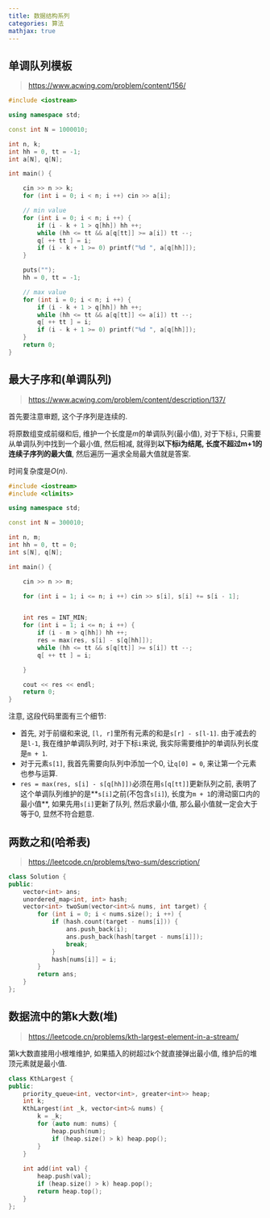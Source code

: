 ```yaml
---
title: 数据结构系列
categories: 算法
mathjax: true
---
```




## 单调队列模板

> https://www.acwing.com/problem/content/156/

```cpp
#include <iostream>

using namespace std;

const int N = 1000010;

int n, k;
int hh = 0, tt = -1;
int a[N], q[N];

int main() {

    cin >> n >> k;
    for (int i = 0; i < n; i ++) cin >> a[i];

    // min value
    for (int i = 0; i < n; i ++) {
        if (i - k + 1 > q[hh]) hh ++;
        while (hh <= tt && a[q[tt]] >= a[i]) tt --;
        q[ ++ tt ] = i;
        if (i - k + 1 >= 0) printf("%d ", a[q[hh]]);
    }

    puts("");
    hh = 0, tt = -1;

    // max value
    for (int i = 0; i < n; i ++) {
        if (i - k + 1 > q[hh]) hh ++;
        while (hh <= tt && a[q[tt]] <= a[i]) tt --;
        q[ ++ tt ] = i;
        if (i - k + 1 >= 0) printf("%d ", a[q[hh]]);
    }
    return 0;
}
```



## 最大子序和(单调队列)
> https://www.acwing.com/problem/content/description/137/

首先要注意审题, 这个子序列是连续的.

将原数组变成前缀和后, 维护一个长度是$m$的单调队列(最小值), 对于下标`i`, 只需要从单调队列中找到一个最小值, 然后相减, 就得到**以下标i为结尾, 长度不超过m+1的连续子序列的最大值**, 然后遍历一遍求全局最大值就是答案.

时间复杂度是$O(n)$.

```cpp
#include <iostream>
#include <climits>

using namespace std;

const int N = 300010;

int n, m;
int hh = 0, tt = 0;
int s[N], q[N];

int main() {

    cin >> n >> m;

    for (int i = 1; i <= n; i ++) cin >> s[i], s[i] += s[i - 1];


    int res = INT_MIN;
    for (int i = 1; i <= n; i ++) {
        if (i - m > q[hh]) hh ++;
        res = max(res, s[i] - s[q[hh]]);
        while (hh <= tt && s[q[tt]] >= s[i]) tt --;
        q[ ++ tt ] = i;

    }

    cout << res << endl;
    return 0;
}
```

注意, 这段代码里面有三个细节:

* 首先, 对于前缀和来说, `[l, r]`里所有元素的和是`s[r] - s[l-1]`. 由于减去的是`l-1`, 我在维护单调队列时, 对于下标`i`来说, 我实际需要维护的单调队列长度是`m + 1`.
* 对于元素`s[1]`, 我首先需要向队列中添加一个0, 让`q[0] = 0`, 来让第一个元素也参与运算.
* `res = max(res, s[i] - s[q[hh]])`必须在用`s[q[tt]]`更新队列之前, 表明了这个单调队列维护的是**`s[i]`之前(不包含`s[i]`), 长度为`m + 1`的滑动窗口内的最小值**, 如果先用`s[i]`更新了队列, 然后求最小值, 那么最小值就一定会大于等于0, 显然不符合题意.



## 两数之和(哈希表)

> https://leetcode.cn/problems/two-sum/description/

```cpp
class Solution {
public:
    vector<int> ans;
    unordered_map<int, int> hash;
    vector<int> twoSum(vector<int>& nums, int target) {
        for (int i = 0; i < nums.size(); i ++) {
            if (hash.count(target - nums[i])) {
                ans.push_back(i);
                ans.push_back(hash[target - nums[i]]);
                break;
            }
            hash[nums[i]] = i;
        }
        return ans;
    }
};
```



## 数据流中的第k大数(堆)

> https://leetcode.cn/problems/kth-largest-element-in-a-stream/

第k大数直接用小根堆维护, 如果插入的树超过k个就直接弹出最小值, 维护后的堆顶元素就是最小值.

```cpp
class KthLargest {
public:
    priority_queue<int, vector<int>, greater<int>> heap;
    int k;
    KthLargest(int _k, vector<int>& nums) {
        k = _k;
        for (auto num: nums) {
            heap.push(num);
            if (heap.size() > k) heap.pop();
        }
    }
    
    int add(int val) {
        heap.push(val);
        if (heap.size() > k) heap.pop();
        return heap.top();
    }
};
```


